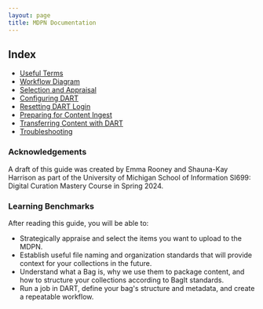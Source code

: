 ```yaml
---
layout: page
title: MDPN Documentation
---
```


## Index
- [Useful Terms](./useful-terms)
- [Workflow Diagram](./assets/images/Content_Ingest_Workflow.png)
- [Selection and Appraisal](./selection-and-appraisal)
- [Configuring DART](./configuring-dart)
- [Resetting DART Login](./password-reset.md)
- [Preparing for Content Ingest](./preparing-for-content-ingest)
- [Transferring Content with DART](./transferring-content-with-dart)
- [Troubleshooting](./troubleshooting)

### Acknowledgements
A draft of this guide was created by Emma Rooney and Shauna-Kay Harrison as part of the University of Michigan School of Information SI699: Digital Curation Mastery Course in Spring 2024.

### Learning Benchmarks
After reading this guide, you will be able to:
- Strategically appraise and select the items you want to upload to the MDPN.
- Establish useful file naming and organization standards that will provide context for your collections in the future.
- Understand what a Bag is, why we use them to package content, and how to structure your collections according to BagIt standards.
- Run a job in DART, define your bag's structure and metadata, and create a repeatable workflow.